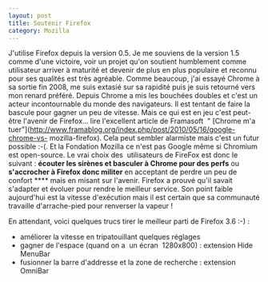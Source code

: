 ```yaml
---
layout: post
title: Soutenir Firefox
category: Mozilla
---
```


J'utilise Firefox depuis la version 0.5. Je me souviens de la version 1.5 comme
d'une victoire, voir un projet qu'on soutient humblement comme utilisateur
arriver à maturité<!-- more --> et devenir de plus en plus populaire et reconnu pour ses
qualités est très agréable. Comme beaucoup, j'ai essayé Chrome à sa sortie
fin 2008, me suis extasié sur sa rapidité puis je suis retourné vers mon
renard préféré. Depuis Chrome a mis les bouchées doubles et c'est un acteur
incontournable du monde des navigateurs. Il est tentant de faire la bascule pour
gagner un peu de vitesse. Mais ce qui est en jeu c'est peut-être l'avenir de
Firefox... lire l'excellent article de Framasoft  " [Chrome m'a
tuer"](http://www.framablog.org/index.php/post/2010/05/16/google-chrome-vs-
mozilla-firefox). Cela peut sembler alarmiste mais c'est un futur possible :-(.
Et la Fondation Mozilla ce n'est pas Google même si Chromium est open-source.
Le vrai choix des  utilisateurs de FireFox est donc le suivant : **écouter les
sirènes et basculer à Chrome pour des perfs** ou **s'accrocher à Firefox donc
militer** en acceptant de perdre un peu de confort **** mais en misant sur
l'avenir. Firefox a prouvé qu'il savait s'adapter et évoluer pour rendre le
meilleur service. Son point faible aujourd'hui est la vitesse d'exécution mais
il est certain que sa communauté travaille d'arrache-pied pour renverser la
vapeur !

En attendant, voici quelques trucs tirer le meilleur parti de Firefox 3.6 :-) :

-    améliorer la vitesse en tripatouillant quelques réglages
-    gagner de l'espace (quand on a  un écran  1280x800) : extension Hide MenuBar
-    fusionner la barre d'addresse et la zone de recherche : extension OmniBar
